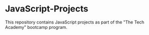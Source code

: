 # JavaScript-Projects
This repository contains JavaScript projects as part of the "The Tech Academy" bootcamp program. 
